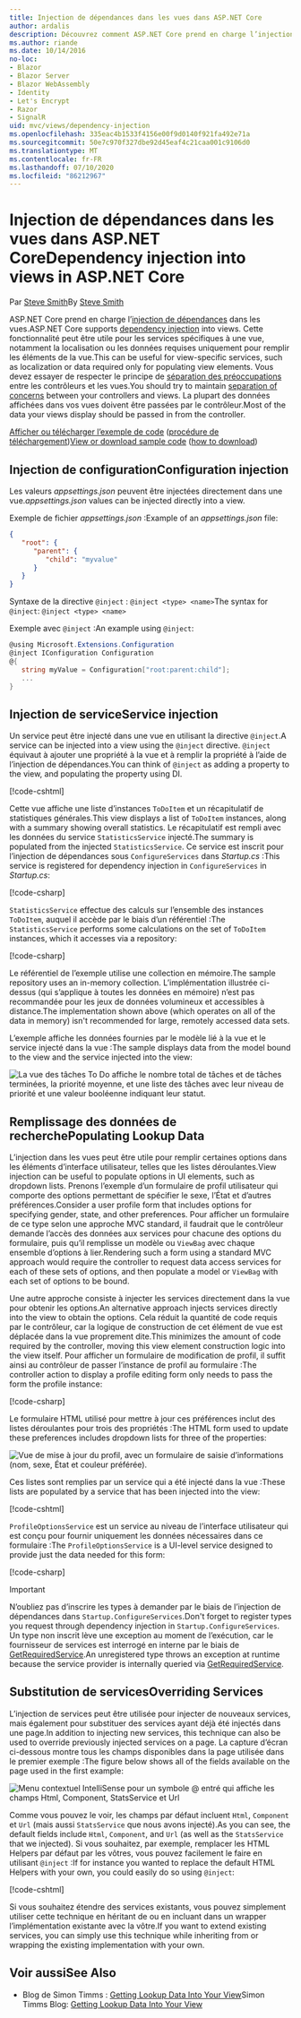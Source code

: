 ```yaml
---
title: Injection de dépendances dans les vues dans ASP.NET Core
author: ardalis
description: Découvrez comment ASP.NET Core prend en charge l’injection de dépendances dans les vues MVC.
ms.author: riande
ms.date: 10/14/2016
no-loc:
- Blazor
- Blazor Server
- Blazor WebAssembly
- Identity
- Let's Encrypt
- Razor
- SignalR
uid: mvc/views/dependency-injection
ms.openlocfilehash: 335eac4b1533f4156e00f9d0140f921fa492e71a
ms.sourcegitcommit: 50e7c970f327dbe92d45eaf4c21caa001c9106d0
ms.translationtype: MT
ms.contentlocale: fr-FR
ms.lasthandoff: 07/10/2020
ms.locfileid: "86212967"
---
```

# <a name="dependency-injection-into-views-in-aspnet-core"></a><span data-ttu-id="ad82b-103">Injection de dépendances dans les vues dans ASP.NET Core</span><span class="sxs-lookup"><span data-stu-id="ad82b-103">Dependency injection into views in ASP.NET Core</span></span>

<span data-ttu-id="ad82b-104">Par [Steve Smith](https://ardalis.com/)</span><span class="sxs-lookup"><span data-stu-id="ad82b-104">By [Steve Smith](https://ardalis.com/)</span></span>

<span data-ttu-id="ad82b-105">ASP.NET Core prend en charge l’[injection de dépendances](xref:fundamentals/dependency-injection) dans les vues.</span><span class="sxs-lookup"><span data-stu-id="ad82b-105">ASP.NET Core supports [dependency injection](xref:fundamentals/dependency-injection) into views.</span></span> <span data-ttu-id="ad82b-106">Cette fonctionnalité peut être utile pour les services spécifiques à une vue, notamment la localisation ou les données requises uniquement pour remplir les éléments de la vue.</span><span class="sxs-lookup"><span data-stu-id="ad82b-106">This can be useful for view-specific services, such as localization or data required only for populating view elements.</span></span> <span data-ttu-id="ad82b-107">Vous devez essayer de respecter le principe de [séparation des préoccupations](/dotnet/standard/modern-web-apps-azure-architecture/architectural-principles#separation-of-concerns) entre les contrôleurs et les vues.</span><span class="sxs-lookup"><span data-stu-id="ad82b-107">You should try to maintain [separation of concerns](/dotnet/standard/modern-web-apps-azure-architecture/architectural-principles#separation-of-concerns) between your controllers and views.</span></span> <span data-ttu-id="ad82b-108">La plupart des données affichées dans vos vues doivent être passées par le contrôleur.</span><span class="sxs-lookup"><span data-stu-id="ad82b-108">Most of the data your views display should be passed in from the controller.</span></span>

<span data-ttu-id="ad82b-109">[Afficher ou télécharger l’exemple de code](https://github.com/dotnet/AspNetCore.Docs/tree/master/aspnetcore/mvc/views/dependency-injection/sample) ([procédure de téléchargement](xref:index#how-to-download-a-sample))</span><span class="sxs-lookup"><span data-stu-id="ad82b-109">[View or download sample code](https://github.com/dotnet/AspNetCore.Docs/tree/master/aspnetcore/mvc/views/dependency-injection/sample) ([how to download](xref:index#how-to-download-a-sample))</span></span>

## <a name="configuration-injection"></a><span data-ttu-id="ad82b-110">Injection de configuration</span><span class="sxs-lookup"><span data-stu-id="ad82b-110">Configuration injection</span></span>

<span data-ttu-id="ad82b-111">Les valeurs *appsettings.json* peuvent être injectées directement dans une vue.</span><span class="sxs-lookup"><span data-stu-id="ad82b-111">*appsettings.json* values can be injected directly into a view.</span></span>

<span data-ttu-id="ad82b-112">Exemple de fichier *appsettings.json* :</span><span class="sxs-lookup"><span data-stu-id="ad82b-112">Example of an *appsettings.json* file:</span></span>

```json
{
   "root": {
      "parent": {
         "child": "myvalue"
      }
   }
}
```

<span data-ttu-id="ad82b-113">Syntaxe de la directive `@inject` : `@inject <type> <name>`</span><span class="sxs-lookup"><span data-stu-id="ad82b-113">The syntax for `@inject`: `@inject <type> <name>`</span></span>

<span data-ttu-id="ad82b-114">Exemple avec `@inject` :</span><span class="sxs-lookup"><span data-stu-id="ad82b-114">An example using `@inject`:</span></span>

```csharp
@using Microsoft.Extensions.Configuration
@inject IConfiguration Configuration
@{
   string myValue = Configuration["root:parent:child"];
   ...
}
```

## <a name="service-injection"></a><span data-ttu-id="ad82b-115">Injection de service</span><span class="sxs-lookup"><span data-stu-id="ad82b-115">Service injection</span></span>

<span data-ttu-id="ad82b-116">Un service peut être injecté dans une vue en utilisant la directive `@inject`.</span><span class="sxs-lookup"><span data-stu-id="ad82b-116">A service can be injected into a view using the `@inject` directive.</span></span> <span data-ttu-id="ad82b-117">`@inject` équivaut à ajouter une propriété à la vue et à remplir la propriété à l’aide de l’injection de dépendances.</span><span class="sxs-lookup"><span data-stu-id="ad82b-117">You can think of `@inject` as adding a property to the view, and populating the property using DI.</span></span>

[!code-cshtml[](../../mvc/views/dependency-injection/sample/src/ViewInjectSample/Views/ToDo/Index.cshtml?highlight=4,5,15,16,17)]

<span data-ttu-id="ad82b-118">Cette vue affiche une liste d’instances `ToDoItem` et un récapitulatif de statistiques générales.</span><span class="sxs-lookup"><span data-stu-id="ad82b-118">This view displays a list of `ToDoItem` instances, along with a summary showing overall statistics.</span></span> <span data-ttu-id="ad82b-119">Le récapitulatif est rempli avec les données du service `StatisticsService` injecté.</span><span class="sxs-lookup"><span data-stu-id="ad82b-119">The summary is populated from the injected `StatisticsService`.</span></span> <span data-ttu-id="ad82b-120">Ce service est inscrit pour l’injection de dépendances sous `ConfigureServices` dans *Startup.cs* :</span><span class="sxs-lookup"><span data-stu-id="ad82b-120">This service is registered for dependency injection in `ConfigureServices` in *Startup.cs*:</span></span>

[!code-csharp[](../../mvc/views/dependency-injection/sample/src/ViewInjectSample/Startup.cs?highlight=6,7&range=15-22)]

<span data-ttu-id="ad82b-121">`StatisticsService` effectue des calculs sur l’ensemble des instances `ToDoItem`, auquel il accède par le biais d’un référentiel :</span><span class="sxs-lookup"><span data-stu-id="ad82b-121">The `StatisticsService` performs some calculations on the set of `ToDoItem` instances, which it accesses via a repository:</span></span>

[!code-csharp[](../../mvc/views/dependency-injection/sample/src/ViewInjectSample/Model/Services/StatisticsService.cs?highlight=15,20,25)]

<span data-ttu-id="ad82b-122">Le référentiel de l’exemple utilise une collection en mémoire.</span><span class="sxs-lookup"><span data-stu-id="ad82b-122">The sample repository uses an in-memory collection.</span></span> <span data-ttu-id="ad82b-123">L’implémentation illustrée ci-dessus (qui s’applique à toutes les données en mémoire) n’est pas recommandée pour les jeux de données volumineux et accessibles à distance.</span><span class="sxs-lookup"><span data-stu-id="ad82b-123">The implementation shown above (which operates on all of the data in memory) isn't recommended for large, remotely accessed data sets.</span></span>

<span data-ttu-id="ad82b-124">L’exemple affiche les données fournies par le modèle lié à la vue et le service injecté dans la vue :</span><span class="sxs-lookup"><span data-stu-id="ad82b-124">The sample displays data from the model bound to the view and the service injected into the view:</span></span>

![La vue des tâches To Do affiche le nombre total de tâches et de tâches terminées, la priorité moyenne, et une liste des tâches avec leur niveau de priorité et une valeur booléenne indiquant leur statut.](dependency-injection/_static/screenshot.png)

## <a name="populating-lookup-data"></a><span data-ttu-id="ad82b-126">Remplissage des données de recherche</span><span class="sxs-lookup"><span data-stu-id="ad82b-126">Populating Lookup Data</span></span>

<span data-ttu-id="ad82b-127">L’injection dans les vues peut être utile pour remplir certaines options dans les éléments d’interface utilisateur, telles que les listes déroulantes.</span><span class="sxs-lookup"><span data-stu-id="ad82b-127">View injection can be useful to populate options in UI elements, such as dropdown lists.</span></span> <span data-ttu-id="ad82b-128">Prenons l’exemple d’un formulaire de profil utilisateur qui comporte des options permettant de spécifier le sexe, l’État et d’autres préférences.</span><span class="sxs-lookup"><span data-stu-id="ad82b-128">Consider a user profile form that includes options for specifying gender, state, and other preferences.</span></span> <span data-ttu-id="ad82b-129">Pour afficher un formulaire de ce type selon une approche MVC standard, il faudrait que le contrôleur demande l’accès des données aux services pour chacune des options du formulaire, puis qu’il remplisse un modèle ou `ViewBag` avec chaque ensemble d’options à lier.</span><span class="sxs-lookup"><span data-stu-id="ad82b-129">Rendering such a form using a standard MVC approach would require the controller to request data access services for each of these sets of options, and then populate a model or `ViewBag` with each set of options to be bound.</span></span>

<span data-ttu-id="ad82b-130">Une autre approche consiste à injecter les services directement dans la vue pour obtenir les options.</span><span class="sxs-lookup"><span data-stu-id="ad82b-130">An alternative approach injects services directly into the view to obtain the options.</span></span> <span data-ttu-id="ad82b-131">Cela réduit la quantité de code requis par le contrôleur, car la logique de construction de cet élément de vue est déplacée dans la vue proprement dite.</span><span class="sxs-lookup"><span data-stu-id="ad82b-131">This minimizes the amount of code required by the controller, moving this view element construction logic into the view itself.</span></span> <span data-ttu-id="ad82b-132">Pour afficher un formulaire de modification de profil, il suffit ainsi au contrôleur de passer l’instance de profil au formulaire :</span><span class="sxs-lookup"><span data-stu-id="ad82b-132">The controller action to display a profile editing form only needs to pass the form the profile instance:</span></span>

[!code-csharp[](../../mvc/views/dependency-injection/sample/src/ViewInjectSample/Controllers/ProfileController.cs?highlight=9,19)]

<span data-ttu-id="ad82b-133">Le formulaire HTML utilisé pour mettre à jour ces préférences inclut des listes déroulantes pour trois des propriétés :</span><span class="sxs-lookup"><span data-stu-id="ad82b-133">The HTML form used to update these preferences includes dropdown lists for three of the properties:</span></span>

![Vue de mise à jour du profil, avec un formulaire de saisie d’informations (nom, sexe, État et couleur préférée).](dependency-injection/_static/updateprofile.png)

<span data-ttu-id="ad82b-135">Ces listes sont remplies par un service qui a été injecté dans la vue :</span><span class="sxs-lookup"><span data-stu-id="ad82b-135">These lists are populated by a service that has been injected into the view:</span></span>

[!code-cshtml[](../../mvc/views/dependency-injection/sample/src/ViewInjectSample/Views/Profile/Index.cshtml?highlight=4,16,17,21,22,26,27)]

<span data-ttu-id="ad82b-136">`ProfileOptionsService` est un service au niveau de l’interface utilisateur qui est conçu pour fournir uniquement les données nécessaires dans ce formulaire :</span><span class="sxs-lookup"><span data-stu-id="ad82b-136">The `ProfileOptionsService` is a UI-level service designed to provide just the data needed for this form:</span></span>

[!code-csharp[](../../mvc/views/dependency-injection/sample/src/ViewInjectSample/Model/Services/ProfileOptionsService.cs?highlight=7,13,24)]

> [!IMPORTANT]
> <span data-ttu-id="ad82b-137">N’oubliez pas d’inscrire les types à demander par le biais de l’injection de dépendances dans `Startup.ConfigureServices`.</span><span class="sxs-lookup"><span data-stu-id="ad82b-137">Don't forget to register types you request through dependency injection in `Startup.ConfigureServices`.</span></span> <span data-ttu-id="ad82b-138">Un type non inscrit lève une exception au moment de l’exécution, car le fournisseur de services est interrogé en interne par le biais de [GetRequiredService](/dotnet/api/microsoft.extensions.dependencyinjection.serviceproviderserviceextensions.getrequiredservice).</span><span class="sxs-lookup"><span data-stu-id="ad82b-138">An unregistered type throws an exception at runtime because the service provider is internally queried via [GetRequiredService](/dotnet/api/microsoft.extensions.dependencyinjection.serviceproviderserviceextensions.getrequiredservice).</span></span>

## <a name="overriding-services"></a><span data-ttu-id="ad82b-139">Substitution de services</span><span class="sxs-lookup"><span data-stu-id="ad82b-139">Overriding Services</span></span>

<span data-ttu-id="ad82b-140">L’injection de services peut être utilisée pour injecter de nouveaux services, mais également pour substituer des services ayant déjà été injectés dans une page.</span><span class="sxs-lookup"><span data-stu-id="ad82b-140">In addition to injecting new services, this technique can also be used to override previously injected services on a page.</span></span> <span data-ttu-id="ad82b-141">La capture d’écran ci-dessous montre tous les champs disponibles dans la page utilisée dans le premier exemple :</span><span class="sxs-lookup"><span data-stu-id="ad82b-141">The figure below shows all of the fields available on the page used in the first example:</span></span>

![Menu contextuel IntelliSense pour un symbole @ entré qui affiche les champs Html, Component, StatsService et Url](dependency-injection/_static/razor-fields.png)

<span data-ttu-id="ad82b-143">Comme vous pouvez le voir, les champs par défaut incluent `Html`, `Component` et `Url` (mais aussi `StatsService` que nous avons injecté).</span><span class="sxs-lookup"><span data-stu-id="ad82b-143">As you can see, the default fields include `Html`, `Component`, and `Url` (as well as the `StatsService` that we injected).</span></span> <span data-ttu-id="ad82b-144">Si vous souhaitez, par exemple, remplacer les HTML Helpers par défaut par les vôtres, vous pouvez facilement le faire en utilisant `@inject` :</span><span class="sxs-lookup"><span data-stu-id="ad82b-144">If for instance you wanted to replace the default HTML Helpers with your own, you could easily do so using `@inject`:</span></span>

[!code-cshtml[](../../mvc/views/dependency-injection/sample/src/ViewInjectSample/Views/Helper/Index.cshtml?highlight=3,11)]

<span data-ttu-id="ad82b-145">Si vous souhaitez étendre des services existants, vous pouvez simplement utiliser cette technique en héritant de ou en incluant dans un wrapper l’implémentation existante avec la vôtre.</span><span class="sxs-lookup"><span data-stu-id="ad82b-145">If you want to extend existing services, you can simply use this technique while inheriting from or wrapping the existing implementation with your own.</span></span>

## <a name="see-also"></a><span data-ttu-id="ad82b-146">Voir aussi</span><span class="sxs-lookup"><span data-stu-id="ad82b-146">See Also</span></span>

* <span data-ttu-id="ad82b-147">Blog de Simon Timms : [Getting Lookup Data Into Your View](https://blog.simontimms.com/2015/06/09/getting-lookup-data-into-you-view/)</span><span class="sxs-lookup"><span data-stu-id="ad82b-147">Simon Timms Blog: [Getting Lookup Data Into Your View](https://blog.simontimms.com/2015/06/09/getting-lookup-data-into-you-view/)</span></span>
